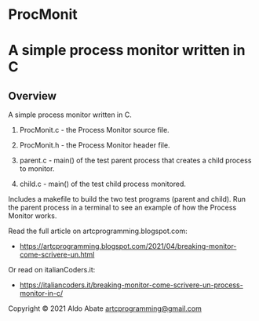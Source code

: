 # ProcMonit

A simple process monitor written in C
=====================================

Overview
--------

A simple process monitor written in C.

1. ProcMonit.c - the Process Monitor source file.

2. ProcMonit.h - the Process Monitor header file.

3. parent.c - main() of the test parent process that creates a child process to monitor.

4. child.c - main() of the test child process monitored.

Includes a makefile to build the two test programs (parent and child). Run the parent process in a terminal to see an example of how the Process Monitor works.

Read the full article on artcprogramming.blogspot.com:
- https://artcprogramming.blogspot.com/2021/04/breaking-monitor-come-scrivere-un.html

Or read on italianCoders.it:
- https://italiancoders.it/breaking-monitor-come-scrivere-un-process-monitor-in-c/

Copyright © 2021 Aldo Abate <artcprogramming@gmail.com>
